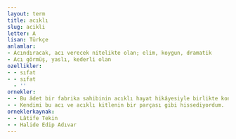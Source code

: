 ```yaml
---
layout: term
title: acıklı
slug: acikli
letter: A
lisan: Türkçe
anlamlar:
- Acındıracak, acı verecek nitelikte olan; elim, koygun, dramatik
- Acı görmüş, yaslı, kederli olan
ozellikler:
- - sıfat
- - sıfat
  - ''
ornekler:
- - Bu âdet bir fabrika sahibinin acıklı hayat hikâyesiyle birlikte kondulara yayıldı.
- - Kendimi bu acı ve acıklı kitlenin bir parçası gibi hissediyordum.
orneklerkaynak:
- - Lâtife Tekin
- - Halide Edip Adıvar
---
```

